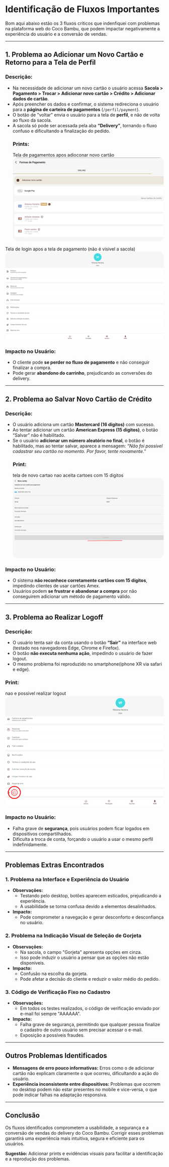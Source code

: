 # Identificação de Fluxos Importantes

Bom aqui abaixo estão os 3 fluxos críticos que indenfiquei com problemas na plataforma web do Coco Bambu, que podem impactar negativamente a experiência do usuário e a conversão de vendas.

---

## **1. Problema ao Adicionar um Novo Cartão e Retorno para a Tela de Perfil**

### **Descrição:**
- Na necessidade de adicionar um novo cartão o usuário acessa **Sacola > Pagamento > Trocar > Adicionar novo cartão > Crédito > Adicionar dados de cartão**.
- Após preencher os dados e confirmar, o sistema redireciona o usuário para a **página de carteira de pagamentos** (`/perfil/payment`).
- O botão de "voltar" envia o usuário para a tela de **perfil**, e não de volta ao fluxo da sacola.
- A sacola só pode ser acessada pela aba **“Delivery”**, tornando o fluxo confuso e dificultando a finalização do pedido.
  ### Prints:
  Tela de pagamentos apos adioconar novo cartão
![Tela de pagamentos apos adioconar novo cartão](prints/problema-1-tela-de-forma-de-pagamento.png)

 Tela de login apos a tela de pagamento (não é visivel a sacola)
![Tela de login apos a tela de pagamento (não é visivel a sacola)](prints/tela-de-login-apos-tela-de-pagamentos.png)

### **Impacto no Usuário:**
- O cliente pode **se perder no fluxo de pagamento** e não conseguir finalizar a compra.
- Pode gerar **abandono do carrinho**, prejudicando as conversões do delivery.

---

## **2. Problema ao Salvar Novo Cartão de Crédito**

### **Descrição:**
- O usuário adiciona um cartão **Mastercard (16 dígitos)** com sucesso.
- Ao tentar adicionar um cartão **American Express (15 dígitos)**, o botão “Salvar” não é habilitado.
- Se o usuário **adicionar um número aleatório no final**, o botão é habilitado, mas ao tentar salvar, aparece a mensagem:
  *“Não foi possível cadastrar seu cartão no momento. Por favor, tente novamente.”*
   ### Print:
   tela de novo cartao nao aceita cartoes com 15 digitos
   ![tela de novo cartao nao aceita cartoes com 15 digitos](prints/tela-de-novo-cartao-nao-aceita-cartoes-com-15-digitos.png)

### **Impacto no Usuário:**
- O sistema **não reconhece corretamente cartões com 15 dígitos**, impedindo clientes de usar cartões Amex.
- Usuários podem **se frustrar e abandonar a compra** por não conseguirem adicionar um método de pagamento válido.

---

## **3. Problema ao Realizar Logoff**

### **Descrição:**
- O usuário tenta sair da conta usando o botão **“Sair”** na interface web (testado nos navegadores Edge, Chrome e Firefox).
- O botão **não executa nenhuma ação**, impedindo o usuário de fazer logout.
- O mesmo problema foi reproduzido no smartphone(iphone XR via safari e edge).
### Print:
nao e possivel realizar logout
![nao e possivel realizar logout](prints/nao-e-possivel-realizar-logout.png)

### **Impacto no Usuário:**
- Falha grave de **segurança**, pois usuários podem ficar logados em dispositivos compartilhados.
- Dificulta a troca de conta, forçando o usuário a usar o mesmo perfil indefinidamente.

---

## **Problemas Extras Encontrados**

### **1. Problema na Interface e Experiência do Usuário**
- **Observações:**
  - Testando pelo desktop, botões aparecem esticados, prejudicando a experiência.
  - A usabilidade se torna confusa devido a elementos desalinhados.
- **Impacto:**
  - Pode comprometer a navegação e gerar desconforto e desconfiança no usuário.

### **2. Problema na Indicação Visual de Seleção de Gorjeta**
- **Observações:**
  - Na sacola, o campo "Gorjeta" apresenta opções em cinza.
  - Isso pode induzir o usuário a pensar que as opções não estão disponíveis.
- **Impacto:**
  - Confusão na escolha da gorjeta.
  - Pode afetar a decisão do cliente e reduzir o valor médio do pedido.

### **3. Código de Verificação Fixo no Cadastro**
- **Observações:**
  - Em todos os testes realizados, o código de verificação enviado por e-mail foi sempre "AAAAAA".
- **Impacto:**
  - Falha grave de segurança, permitindo que qualquer pessoa finalize o cadastro de outro usuário sem precisar acessar o e-mail.
  - Exposição a possíveis fraudes.

---

## **Outros Problemas Identificados**
- **Mensagens de erro pouco informativas:** Erros como o de adicionar cartão não explicam claramente o que ocorreu, dificultando a ação do usuário.
- **Experiência inconsistente entre dispositivos:** Problemas que ocorrem no desktop podem não estar presentes no mobile e vice-versa, o que pode indicar falhas na adaptação responsiva.

---

## **Conclusão**
Os fluxos identificados comprometem a usabilidade, a segurança e a conversão de vendas do delivery do Coco Bambu. Corrigir esses problemas garantirá uma experiência mais intuitiva, segura e eficiente para os usuários.

**Sugestão:** Adicionar prints e evidências visuais para facilitar a identificação e a reprodução dos problemas.